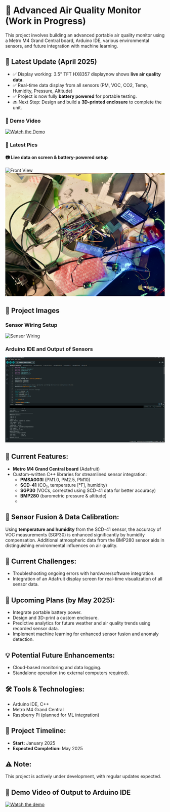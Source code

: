 # 🌱 Advanced Air Quality Monitor (Work in Progress)

This project involves building an advanced portable air quality monitor using a Metro M4 Grand Central board, Arduino IDE, various environmental sensors, and future integration with machine learning.

## 🔋 Latest Update (April 2025)

- ✅ Display working: 3.5” TFT HX8357 displaynow shows **live air quality data**.
- ✅ Real-time data display from all sensors (PM, VOC, CO2, Temp, Humidity, Pressure, Altitude)
- ✅ Project is now fully **battery powered** for portable testing.
- 🔜 Next Step: Design and build a **3D-printed enclosure** to complete the unit.

### 🎥 Demo Video
[![Watch the Demo](https://i.ytimg.com/vi/hidiTRvmT48/oardefault.jpg?sqp=-oaymwEoCJUDENAFSFqQAgHyq4qpAxcIARUAAIhC2AEB4gEKCBgQAhgGOAFAAQ==&rs=AOn4CLAy-J3Nn8q_AY9B6mIHlzK9Ly3OnQ)](https://youtube.com/shorts/hidiTRvmT48?feature=share)

### 📸 Latest Pics
#### 📷 Live data on screen & battery-powered setup
![Front View](https://raw.githubusercontent.com/BristonDomino/Air-Quality-Monitor-Project/refs/heads/main/Front%20view%20of%20whole%20air%20quality%20step%20up.jpg)
![Top View](https://github.com/BristonDomino/Air-Quality-Monitor-Project/blob/main/Top%20view%20of%20the%20whole%20air%20quality%20project%20setup.jpg?raw=true)


## 📸 Project Images

### Sensor Wiring Setup
![Sensor Wiring](https://github.com/BristonDomino/Air-Quality-Monitor-Project/blob/main/All%20of%20the%20current%20wiring%20and%20board.jpg)

### Arduino IDE and Output of Sensors
![Arduino IDE and Output of Sensors](https://github.com/BristonDomino/Air-Quality-Monitor-Project/blob/main/Arduine%20IDE%20and%20Output%20of%20Sensors.png?raw=true)

## 📌 **Current Features:**
- **Metro M4 Grand Central board** (Adafruit)
- Custom-written C++ libraries for streamlined sensor integration:
  - **PMSA003I** (PM1.0, PM2.5, PM10)
  - **SCD-41** (CO₂, temperature [°F], humidity)
  - **SGP30** (VOCs, corrected using SCD-41 data for better accuracy)
  - **BMP280** (barometric pressure & altitude)
  - 

## 🔄 **Sensor Fusion & Data Calibration:**
Using **temperature and humidity** from the SCD-41 sensor, the accuracy of VOC measurements (SGP30) is enhanced significantly by humidity compensation. Additional atmospheric data from the BMP280 sensor aids in distinguishing environmental influences on air quality.

## 🚧 **Current Challenges:**
- Troubleshooting ongoing errors with hardware/software integration.
- Integration of an Adafruit display screen for real-time visualization of all sensor data.

## 🔮 **Upcoming Plans (by May 2025):**
- Integrate portable battery power.
- Design and 3D-print a custom enclosure.
- Predictive analytics for future weather and air quality trends using recorded sensor data.
- Implement machine learning for enhanced sensor fusion and anomaly detection.

## 💡 **Potential Future Enhancements:**
- Cloud-based monitoring and data logging.
- Standalone operation (no external computers required).

## 🛠 **Tools & Technologies:**
- Arduino IDE, C++
- Metro M4 Grand Central
- Raspberry Pi (planned for ML integration)

## 📆 **Project Timeline:**
- **Start:** January 2025
- **Expected Completion:** May 2025

## ⚠️ **Note:**
This project is actively under development, with regular updates expected.

## 🎥 Demo Video of Output to Arduino IDE
[![Watch the demo](https://i.ytimg.com/vi/0X3jwfKh4xQ/oardefault.jpg?sqp=-oaymwEoCJUDENAFSFqQAgHyq4qpAxcIARUAAIhC2AEB4gEKCBgQAhgGOAFAAQ==&rs=AOn4CLDY-LD2IuJT5zJfDD_5cZTqQ5F7gA)](https://youtube.com/shorts/0X3jwfKh4xQ?feature=share)

